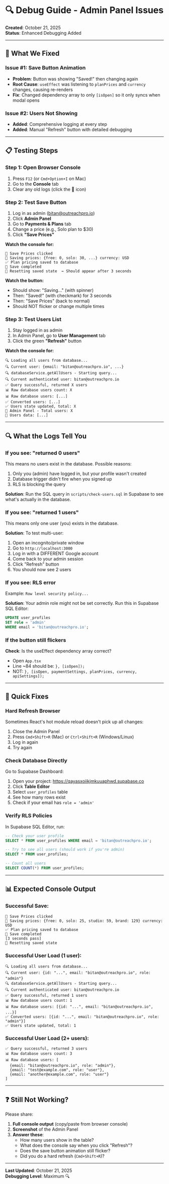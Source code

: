 # 🔍 Debug Guide - Admin Panel Issues

**Created**: October 21, 2025  
**Status**: Enhanced Debugging Added

---

## 🎯 What We Fixed

### **Issue #1: Save Button Animation**
- **Problem**: Button was showing "Saved!" then changing again
- **Root Cause**: `useEffect` was listening to `planPrices` and `currency` changes, causing re-renders
- **Fix**: Changed dependency array to only `[isOpen]` so it only syncs when modal opens

### **Issue #2: Users Not Showing**
- **Added**: Comprehensive logging at every step
- **Added**: Manual "Refresh" button with detailed debugging

---

## 📋 Testing Steps

### **Step 1: Open Browser Console**
1. Press `F12` (or `Cmd+Option+I` on Mac)
2. Go to the **Console** tab
3. Clear any old logs (click the 🚫 icon)

### **Step 2: Test Save Button**
1. Log in as admin (bitan@outreachpro.io)
2. Click **Admin Panel**
3. Go to **Payments & Plans** tab
4. Change a price (e.g., Solo plan to $30)
5. Click **"Save Prices"**

**Watch the console for:**
```
💾 Save Prices clicked
💾 Saving prices: {free: 0, solo: 30, ...} currency: USD
✅ Plan pricing saved to database
💾 Save completed
💾 Resetting saved state  ← Should appear after 3 seconds
```

**Watch the button:**
- Should show: "Saving..." (with spinner)
- Then: "Saved!" (with checkmark) for 3 seconds
- Then: "Save Prices" (back to normal)
- Should NOT flicker or change multiple times

### **Step 3: Test Users List**
1. Stay logged in as admin
2. In Admin Panel, go to **User Management** tab
3. Click the green **"Refresh"** button

**Watch the console for:**
```
🔍 Loading all users from database...
🔍 Current user: {email: "bitan@outreachpro.io", ...}
🔍 databaseService.getAllUsers - Starting query...
🔍 Current authenticated user: bitan@outreachpro.io
✅ Query successful, returned X users
📊 Raw database users count: X
📊 Raw database users: [...]
✅ Converted users: [...]
✅ Users state updated, total: X
👥 Admin Panel - Total users: X
👥 Users data: [...]
```

---

## 🔍 What the Logs Tell You

### **If you see: "returned 0 users"**
This means no users exist in the database. Possible reasons:
1. Only you (admin) have logged in, but your profile wasn't created
2. Database trigger didn't fire when you signed up
3. RLS is blocking the query

**Solution**: Run the SQL query in `scripts/check-users.sql` in Supabase to see what's actually in the database.

### **If you see: "returned 1 users"**
This means only one user (you) exists in the database.

**Solution**: To test multi-user:
1. Open an incognito/private window
2. Go to `http://localhost:3000`
3. Log in with a DIFFERENT Google account
4. Come back to your admin session
5. Click "Refresh" button
6. You should now see 2 users

### **If you see: RLS error**
Example: `Row level security policy...`

**Solution**: Your admin role might not be set correctly. Run this in Supabase SQL Editor:
```sql
UPDATE user_profiles 
SET role = 'admin' 
WHERE email = 'bitan@outreachpro.io';
```

### **If the button still flickers**
**Check**: Is the useEffect dependency array correct?
- Open `App.tsx`
- Line ~84 should be: `}, [isOpen]);`
- NOT: `}, [isOpen, paymentSettings, planPrices, currency, apiSettings]);`

---

## 🔧 Quick Fixes

### **Hard Refresh Browser**
Sometimes React's hot module reload doesn't pick up all changes:
1. Close the Admin Panel
2. Press `Cmd+Shift+R` (Mac) or `Ctrl+Shift+R` (Windows/Linux)
3. Log in again
4. Try again

### **Check Database Directly**
Go to Supabase Dashboard:
1. Open your project: https://qayasxoiikjmkuuaphwd.supabase.co
2. Click **Table Editor**
3. Select `user_profiles` table
4. See how many rows exist
5. Check if your email has `role = 'admin'`

### **Verify RLS Policies**
In Supabase SQL Editor, run:
```sql
-- Check your user profile
SELECT * FROM user_profiles WHERE email = 'bitan@outreachpro.io';

-- Try to see all users (should work if you're admin)
SELECT * FROM user_profiles;

-- Count all users
SELECT COUNT(*) FROM user_profiles;
```

---

## 📊 Expected Console Output

### **Successful Save:**
```
💾 Save Prices clicked
💾 Saving prices: {free: 0, solo: 25, studio: 59, brand: 129} currency: USD
✅ Plan pricing saved to database
💾 Save completed
[3 seconds pass]
💾 Resetting saved state
```

### **Successful User Load (1 user):**
```
🔍 Loading all users from database...
🔍 Current user: {id: "...", email: "bitan@outreachpro.io", role: "admin"}
🔍 databaseService.getAllUsers - Starting query...
🔍 Current authenticated user: bitan@outreachpro.io
✅ Query successful, returned 1 users
📊 Raw database users count: 1
📊 Raw database users: [{id: "...", email: "bitan@outreachpro.io", ...}]
✅ Converted users: [{id: "...", email: "bitan@outreachpro.io", role: "admin"}]
✅ Users state updated, total: 1
```

### **Successful User Load (2+ users):**
```
✅ Query successful, returned 3 users
📊 Raw database users count: 3
📊 Raw database users: [
  {email: "bitan@outreachpro.io", role: "admin"},
  {email: "test@example.com", role: "user"},
  {email: "another@example.com", role: "user"}
]
```

---

## ❓ Still Not Working?

Please share:
1. **Full console output** (copy/paste from browser console)
2. **Screenshot** of the Admin Panel
3. **Answer these**:
   - How many users show in the table?
   - What does the console say when you click "Refresh"?
   - Does the save button animation still flicker?
   - Did you do a hard refresh (`Cmd+Shift+R`)?

---

**Last Updated**: October 21, 2025  
**Debugging Level**: Maximum 🔍




